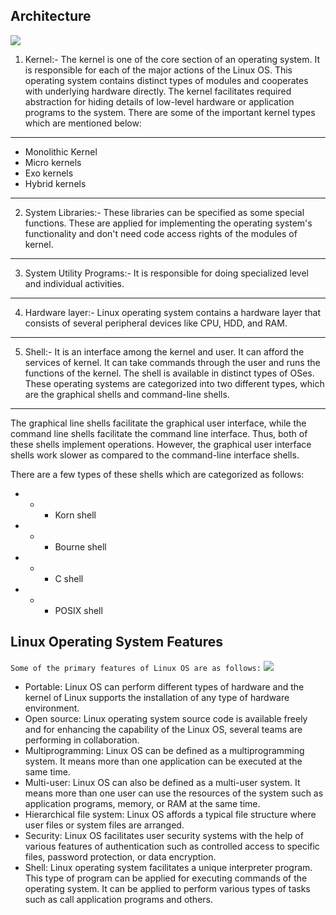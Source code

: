 ## Architecture
![](https://github.com/nu11secur1ty/Kernel-and-Types-of-kernels/blob/master/Architecture/architecture-of-linux.png)

1. Kernel:- The kernel is one of the core section of an operating system. It is responsible for each of the major actions of the Linux OS. This operating system contains distinct types of modules and cooperates with underlying hardware directly. The kernel facilitates required abstraction for hiding details of low-level hardware or application programs to the system. There are some of the important kernel types which are mentioned below:
-----------------------------------------
- Monolithic Kernel
- Micro kernels
- Exo kernels
- Hybrid kernels
-----------------------------------------

2. System Libraries:- These libraries can be specified as some special functions. These are applied for implementing the operating system's functionality and don't need code access rights of the modules of kernel.
-----------------------------------------
3. System Utility Programs:- It is responsible for doing specialized level and individual activities.
-----------------------------------------
4. Hardware layer:- Linux operating system contains a hardware layer that consists of several peripheral devices like CPU, HDD, and RAM.
-----------------------------------------
5. Shell:- It is an interface among the kernel and user. It can afford the services of kernel. It can take commands through the user and runs the functions of the kernel. The shell is available in distinct types of OSes. These operating systems are categorized into two different types, which are the graphical shells and command-line shells.
-----------------------------------------

The graphical line shells facilitate the graphical user interface, while the command line shells facilitate the command line interface. Thus, both of these shells implement operations. However, the graphical user interface shells work slower as compared to the command-line interface shells.

There are a few types of these shells which are categorized as follows:

- - - Korn shell
- - - Bourne shell
- - - C shell
- - - POSIX shell

## Linux Operating System Features
`Some of the primary features of Linux OS are as follows:`
![](https://github.com/nu11secur1ty/Kernel-and-Types-of-kernels/blob/master/Architecture/architecture-of-linux2.png)

- Portable: Linux OS can perform different types of hardware and the kernel of Linux supports the installation of any type of hardware environment.
- Open source: Linux operating system source code is available freely and for enhancing the capability of the Linux OS, several teams are performing in collaboration.
- Multiprogramming: Linux OS can be defined as a multiprogramming system. It means more than one application can be executed at the same time.
- Multi-user: Linux OS can also be defined as a multi-user system. It means more than one user can use the resources of the system such as application programs, memory, or RAM at the same time.
- Hierarchical file system: Linux OS affords a typical file structure where user files or system files are arranged.
- Security: Linux OS facilitates user security systems with the help of various features of authentication such as controlled access to specific files, password protection, or data encryption.
- Shell: Linux operating system facilitates a unique interpreter program. This type of program can be applied for executing commands of the operating system. It can be applied to perform various types of tasks such as call application programs and others.

